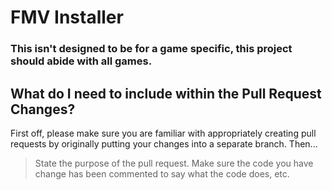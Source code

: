 # FMV Installer

### This isn't designed to be for a game specific, this project should abide with all games.

## What do I need to include within the Pull Request Changes?
First off, please make sure you are familiar with appropriately creating pull requests by originally putting your changes into a separate branch.
Then...
> State the purpose of the pull request.
> Make sure the code you have change has been commented to say what the code does, etc.
